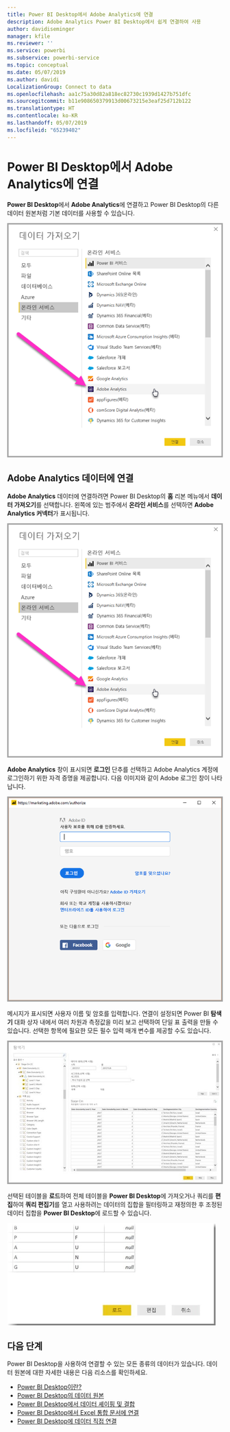 ```yaml
---
title: Power BI Desktop에서 Adobe Analytics에 연결
description: Adobe Analytics Power BI Desktop에서 쉽게 연결하여 사용
author: davidiseminger
manager: kfile
ms.reviewer: ''
ms.service: powerbi
ms.subservice: powerbi-service
ms.topic: conceptual
ms.date: 05/07/2019
ms.author: davidi
LocalizationGroup: Connect to data
ms.openlocfilehash: aa1c75a30d82a818ec82730c1939d1427b751dfc
ms.sourcegitcommit: b11e908650379913d00673215e3eaf25d712b122
ms.translationtype: HT
ms.contentlocale: ko-KR
ms.lasthandoff: 05/07/2019
ms.locfileid: "65239402"
---
```

# <a name="connect-to-adobe-analytics-in-power-bi-desktop"></a>Power BI Desktop에서 Adobe Analytics에 연결 
**Power BI Desktop**에서 **Adobe Analytics**에 연결하고 Power BI Desktop의 다른 데이터 원본처럼 기본 데이터를 사용할 수 있습니다. 

![Adobe Analytics에서 데이터 가져오기](media/desktop-connect-adobe-analytics/connect-adobe-analytics_01.png)

## <a name="connect-to-adobe-analytics-data"></a>Adobe Analytics 데이터에 연결
**Adobe Analytics** 데이터에 연결하려면 Power BI Desktop의 **홈** 리본 메뉴에서 **데이터 가져오기**를 선택합니다. 왼쪽에 있는 범주에서 **온라인 서비스**를 선택하면 **Adobe Analytics 커넥터**가 표시됩니다.

![Adobe Analytics에서 데이터 가져오기](media/desktop-connect-adobe-analytics/connect-adobe-analytics_01.png)

**Adobe Analytics** 창이 표시되면 **로그인** 단추를 선택하고 Adobe Analytics 계정에 로그인하기 위한 자격 증명을 제공합니다. 다음 이미지와 같이 Adobe 로그인 창이 나타납니다.

![Adobe Analytics에 로그인](media/desktop-connect-adobe-analytics/connect-adobe-analytics_03.png)

메시지가 표시되면 사용자 이름 및 암호를 입력합니다. 연결이 설정되면 Power BI **탐색기** 대화 상자 내에서 여러 차원과 측정값을 미리 보고 선택하여 단일 표 출력을 만들 수 있습니다. 선택한 항목에 필요한 모든 필수 입력 매개 변수를 제공할 수도 있습니다. 

![탐색기를 사용하여 데이터 선택 ](media/desktop-connect-adobe-analytics/connect-adobe-analytics_04.png)

선택된 테이블을 **로드**하여 전체 테이블을 **Power BI Desktop**에 가져오거나 쿼리를 **편집**하여 **쿼리 편집기**를 열고 사용하려는 데이터의 집합을 필터링하고 재정의한 후 조정된 데이터 집합을 **Power BI Desktop**에 로드할 수 있습니다.

![탐색기에서 데이터 로드 또는 편집](media/desktop-connect-adobe-analytics/connect-adobe-analytics_05.png)


## <a name="next-steps"></a>다음 단계
Power BI Desktop을 사용하여 연결할 수 있는 모든 종류의 데이터가 있습니다. 데이터 원본에 대한 자세한 내용은 다음 리소스를 확인하세요.

* [Power BI Desktop이란?](desktop-what-is-desktop.md)
* [Power BI Desktop의 데이터 원본](desktop-data-sources.md)
* [Power BI Desktop에서 데이터 셰이핑 및 결합](desktop-shape-and-combine-data.md)
* [Power BI Desktop에서 Excel 통합 문서에 연결](desktop-connect-excel.md)   
* [Power BI Desktop에 데이터 직접 연결](desktop-enter-data-directly-into-desktop.md)   

